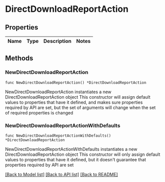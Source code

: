 # DirectDownloadReportAction

## Properties

Name | Type | Description | Notes
------------ | ------------- | ------------- | -------------

## Methods

### NewDirectDownloadReportAction

`func NewDirectDownloadReportAction() *DirectDownloadReportAction`

NewDirectDownloadReportAction instantiates a new DirectDownloadReportAction object
This constructor will assign default values to properties that have it defined,
and makes sure properties required by API are set, but the set of arguments
will change when the set of required properties is changed

### NewDirectDownloadReportActionWithDefaults

`func NewDirectDownloadReportActionWithDefaults() *DirectDownloadReportAction`

NewDirectDownloadReportActionWithDefaults instantiates a new DirectDownloadReportAction object
This constructor will only assign default values to properties that have it defined,
but it doesn't guarantee that properties required by API are set


[[Back to Model list]](../README.md#documentation-for-models) [[Back to API list]](../README.md#documentation-for-api-endpoints) [[Back to README]](../README.md)


